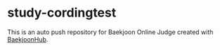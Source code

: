 # study-cordingtest
This is an auto push repository for Baekjoon Online Judge created with [BaekjoonHub](https://github.com/BaekjoonHub/BaekjoonHub).
